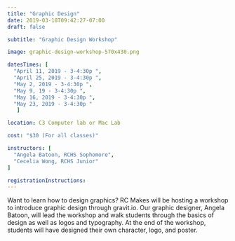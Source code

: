 ```yaml
---
title: "Graphic Design"
date: 2019-03-18T09:42:27-07:00
draft: false

subtitle: "Graphic Design Workshop"

image: graphic-design-workshop-570x430.png

datesTimes: [ 
  "April 11, 2019 - 3-4:30p ",
  "April 25, 2019 - 3-4:30p ",
  "May 2, 2019 - 3-4:30p ",
  "May 9, 19 - 3-4:30p ",
  "May 16, 2019 - 3-4:30p ",
  "May 23, 2019 - 3-4:30p "
   ]

location: C3 Computer lab or Mac Lab

cost: "$30 (For all classes)"

instructors: [
  "Angela Batoon, RCHS Sophomore",
  "Cecelia Wong, RCHS Junior"
]

registrationInstructions:
---
```


Want to learn how to design graphics? RC Makes will be hosting a workshop to introduce graphic design through gravit.io. Our graphic designer, Angela Batoon, will lead the workshop and walk students through the basics of design as well as logos and typography. At the end of the workshop, students will have designed their own character, logo, and poster.
